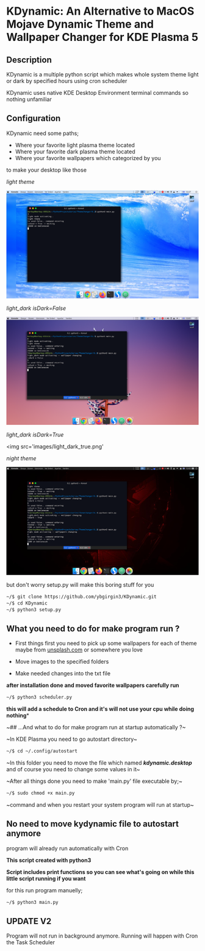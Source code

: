 # KDynamic: An Alternative to MacOS Mojave Dynamic Theme and Wallpaper Changer for KDE Plasma 5

## Description

KDynamic is a multiple python script which makes whole system theme light or dark by specified hours using cron scheduler

KDynamic uses native KDE Desktop Environment terminal commands so nothing unfamiliar

## Configuration

KDynamic need some paths;
- Where your favorite light plasma theme located
- Where your favorite dark plasma theme located
- Where your favorite wallpapers which categorized by you

to make your desktop like those

*light theme*

<img src='images/light.png'/>

*light_dark isDark=False*

<img src='images/light_dark_false.png'>

*light_dark isDark=True*

<img src='images/light_dark_true.png'

*night theme*

<img src='images/night.png'/>


but don't worry setup.py will make this boring stuff for you

```sh
~/$ git clone https://github.com/ybgirgin3/KDynamic.git
~/$ cd KDynamic
~/$ python3 setup.py
```

## What you need to do for make program run ?

- First things first you need to pick up some wallpapers for each of theme maybe from [unsplash.com](http://unsplash.com) or somewhere you love

- Move images to the specified folders

- Make needed changes into the txt file


**after installation done and moved favorite wallpapers carefully run**

```sh
~/$ python3 scheduler.py
```
**this will add a schedule to Cron and it's will not use your cpu while doing nothing***

~## ...And what to do for make program run at startup automatically ?~

~In KDE Plasma you need to go autostart directory~

```sh
~/$ cd ~/.config/autostart
```

~In this folder you need to move the file which named ***kdynamic.desktop*** and of course you need to change some values in it~




~After all things done you need to make 'main.py' file executable by;~

```sh
~/$ sudo chmod +x main.py
```
~command and when you restart your system program will run at startup~

## No need to move kydynamic file to autostart anymore
program will already run automatically with Cron


**This script created with python3**


**Script includes print functions so you can see what's going on while this little script running if you want**

for this run program manuelly;

```sh
~/$ python3 main.py
```

## UPDATE V2
Program will not run in background anymore. Running will happen with Cron the Task Scheduler



